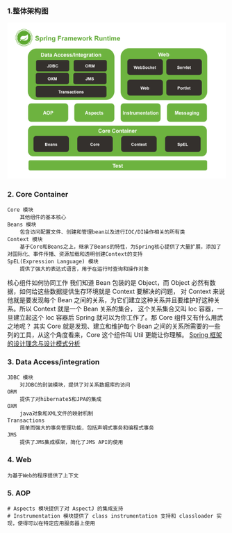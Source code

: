 ### 1.整体架构图

![Spring架构](./Spring架构.png)

### 2. Core Container

	Core 模块
    	其他组件的基本核心
    Beans 模块
    	包含访问配置文件、创建和管理bean以及进行IOC/DI操作相关的所有类
    Context 模块
    	基于Core和Beans之上，继承了Beans的特性，为Spring核心提供了大量扩展，添加了对国际化、事件传播、资源加载和透明创建Context的支持
    SpEL(Expression Language) 模块
    	提供了强大的表达式语言，用于在运行时查询和操作对象

核心组件如何协同工作
	我们知道 Bean 包装的是 Object，而 Object 必然有数据，如何给这些数据提供生存环境就是 Context 要解决的问题，
    对 Context 来说他就是要发现每个 Bean 之间的关系，为它们建立这种关系并且要维护好这种关系。所以 Context 就是一个 Bean 关系的集合，
    这个关系集合又叫 Ioc 容器，一旦建立起这个 Ioc 容器后 Spring 就可以为你工作了。那 Core 组件又有什么用武之地呢？
    其实 Core 就是发现、建立和维护每个 Bean 之间的关系所需要的一些列的工具，从这个角度看来，Core 这个组件叫 Util 更能让你理解。
    [Spring 框架的设计理念与设计模式分析](https://www.ibm.com/developerworks/cn/java/j-lo-spring-principle/index.html)

### 3. Data Access/integration

    JDBC 模块
    	对JDBC的封装模块，提供了对关系数据库的访问
    ORM
    	提供了对hibernate5和JPA的集成
    OXM
    	java对象和XML文件的映射机制
    Transactions
    	简单而强大的事务管理功能，包括声明式事务和编程式事务
    JMS
    	提供了JMS集成框架，简化了JMS API的使用

### 4. Web

	为基于Web的程序提供了上下文

### 5. AOP

	# Aspects 模块提供了对 AspectJ 的集成支持
    # Instrumentation 模块提供了 class instrumentation 支持和 classloader 实现，使得可以在特定应用服务器上使用